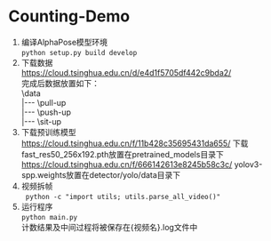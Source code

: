 # Counting-Demo
1. 编译AlphaPose模型环境\
`python setup.py build develop`
2. 下载数据\
https://cloud.tsinghua.edu.cn/d/e4d1f5705df442c9bda2/ \
完成后数据放置如下：\
\\data\
|--- \\pull-up\
|--- \\push-up\
|--- \\sit-up
3. 下载预训练模型\
https://cloud.tsinghua.edu.cn/f/11b428c35695431da655/ 下载fast_res50_256x192.pth放置在pretrained_models目录下\
https://cloud.tsinghua.edu.cn/f/666142613e8245b58c3c/ yolov3-spp.weights放置在detector/yolo/data目录下
4. 视频拆帧\
` python -c "import utils; utils.parse_all_video()"`
5. 运行程序\
`python main.py`\
计数结果及中间过程将被保存在{视频名}.log文件中